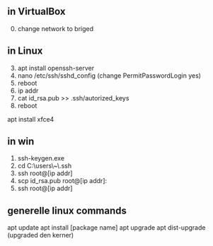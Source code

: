 ## in VirtualBox
0. change network to briged

## in Linux
3. apt install openssh-server
4. nano /etc/ssh/sshd_config (change PermitPasswordLogin yes)
5. reboot
6. ip addr
9. cat id_rsa.pub >> .ssh/autorized_keys
10. reboot 

apt install xfce4

## in win
1. ssh-keygen.exe
2. cd C:\\users\\~\\.ssh
7. ssh root@\[ip addr]
8. scp id_rsa.pub root@\[ip addr]:
11. ssh root@\[ip addr]



## generelle linux commands
apt update
apt install \[package name]
apt upgrade
apt dist-upgrade (upgraded den kerner)

